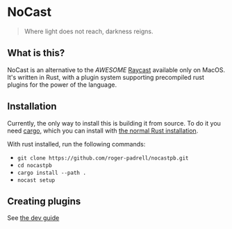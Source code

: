 # NoCast
> Where light does not reach, darkness reigns.

## What is this?
NoCast is an alternative to the *AWESOME* [Raycast](https://www.raycast.com/) available only on MacOS.
It's written in Rust, with a plugin system supporting precompiled rust plugins for the power of the language.

## Installation
Currently, the only way to install this is building it from source. To do it you need [cargo](https://doc.rust-lang.org/cargo/),
which you can install with [the normal Rust installation](https://rustup.rs/).

With rust installed, run the following commands:
- `git clone https://github.com/roger-padrell/nocastpb.git`
- `cd nocastpb`
- `cargo install --path .`
- `nocast setup`

## Creating plugins
See [the dev guide](DEV.md)
